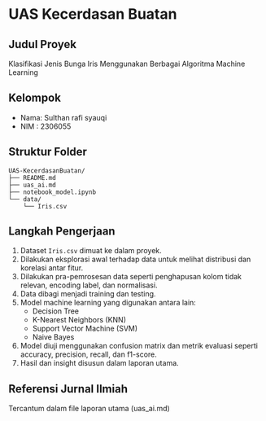 # UAS Kecerdasan Buatan

## Judul Proyek
Klasifikasi Jenis Bunga Iris Menggunakan Berbagai Algoritma Machine Learning

## Kelompok
- Nama: Sulthan rafi syauqi
- NIM : 2306055

## Struktur Folder
```
UAS-KecerdasanBuatan/
├── README.md
├── uas_ai.md
├── notebook_model.ipynb
└── data/
    └── Iris.csv
```

## Langkah Pengerjaan
1. Dataset `Iris.csv` dimuat ke dalam proyek.
2. Dilakukan eksplorasi awal terhadap data untuk melihat distribusi dan korelasi antar fitur.
3. Dilakukan pra-pemrosesan data seperti penghapusan kolom tidak relevan, encoding label, dan normalisasi.
4. Data dibagi menjadi training dan testing.
5. Model machine learning yang digunakan antara lain:
    - Decision Tree
    - K-Nearest Neighbors (KNN)
    - Support Vector Machine (SVM)
    - Naive Bayes
6. Model diuji menggunakan confusion matrix dan metrik evaluasi seperti accuracy, precision, recall, dan f1-score.
7. Hasil dan insight disusun dalam laporan utama.

## Referensi Jurnal Ilmiah
Tercantum dalam file laporan utama (uas_ai.md)
